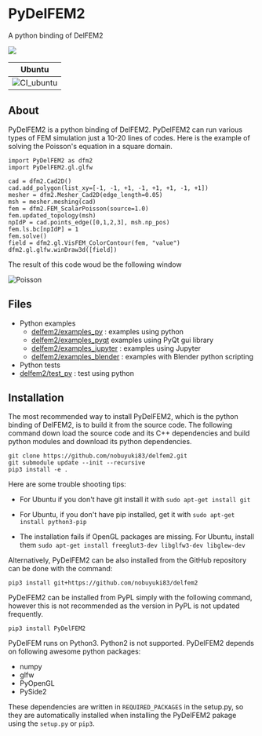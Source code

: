 # PyDelFEM2
A python binding of DelFEM2

<a href="http://doge.mit-license.org"><img src="http://img.shields.io/:license-mit-blue.svg"></a> 

| Ubuntu | 
| --- |
| ![CI_ubuntu](https://github.com/nobuyuki83/pydelfem2/workflows/CI_ubuntu/badge.svg) |


## About

PyDelFEM2 is a python binding of DelFEM2. PyDelFEM2 can run various types of FEM simulation just a 10-20 lines of codes. Here is the example of solving the Poisson's equation in a square domain.

```
import PyDelFEM2 as dfm2
import PyDelFEM2.gl.glfw

cad = dfm2.Cad2D()
cad.add_polygon(list_xy=[-1, -1, +1, -1, +1, +1, -1, +1])
mesher = dfm2.Mesher_Cad2D(edge_length=0.05)
msh = mesher.meshing(cad)
fem = dfm2.FEM_ScalarPoisson(source=1.0)
fem.updated_topology(msh)
npIdP = cad.points_edge([0,1,2,3], msh.np_pos)
fem.ls.bc[npIdP] = 1
fem.solve()
field = dfm2.gl.VisFEM_ColorContour(fem, "value")
dfm2.gl.glfw.winDraw3d([field])
```
The result of this code woud be the following window

![Poisson](delfem2/docs/imgs/poisson.png)


## Files

+ Python examples
  + [delfem2/examples_py](examples_py) : examples using python
  + [delfem2/examples_pyqt](examples_pyqt) examples using PyQt gui library
  + [delfem2/examples_jupyter](examples_jupyter) : examples using Jupyter
  + [delfem2/examples_blender](examples_blender) : examples with Blender python scripting
+  Python tests
  + [delfem2/test_py](test_py) : test using python



## Installation 

The most recommended way to install PyDelFEM2, which is the python binding of DelFEM2, is to build it from the source code. The following command down load the source code and its C++ dependencies and build python modules and download its python dependencies.

```
git clone https://github.com/nobuyuki83/delfem2.git
git submodule update --init --recursive
pip3 install -e .
```

Here are some trouble shooting tips: 
- For Ubuntu if you don't have git install it with ```sudo apt-get install git```

- For Ubuntu, if you don't have pip installed, get it with ```sudo apt-get install python3-pip```

- The installation fails if OpenGL packages are missing. For Ubuntu, install them ```sudo apt-get install freeglut3-dev libglfw3-dev libglew-dev```



Alternatively, PyDelFEM2 can be also installed from the GitHub repository can be done with the command:
```
pip3 install git+https://github.com/nobuyuki83/delfem2
```

PyDelFEM2 can be installed from PyPL simply with the following command, however this is not recommended as the version in PyPL is not updated frequently.

```
pip3 install PyDelFEM2
```


PyDelFEM runs on Python3. Python2 is not supported. PyDelFEM2 depends on following awesome python packages:
- numpy
- glfw
- PyOpenGL
- PySide2

These dependencies are written in ```REQUIRED_PACKAGES``` in the setup.py, so they are automatically installed when installing the PyDelFEM2 pakage using the ```setup.py``` or ```pip3```.  
